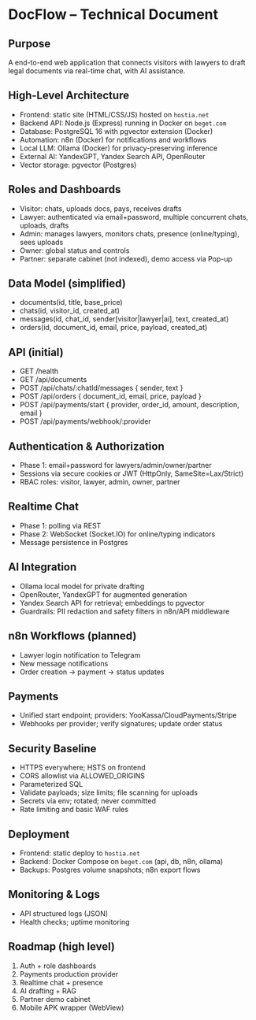# DocFlow – Technical Document

## Purpose
A end-to-end web application that connects visitors with lawyers to draft legal documents via real-time chat, with AI assistance.

## High-Level Architecture
- Frontend: static site (HTML/CSS/JS) hosted on `hostia.net`
- Backend API: Node.js (Express) running in Docker on `beget.com`
- Database: PostgreSQL 16 with pgvector extension (Docker)
- Automation: n8n (Docker) for notifications and workflows
- Local LLM: Ollama (Docker) for privacy-preserving inference
- External AI: YandexGPT, Yandex Search API, OpenRouter
- Vector storage: pgvector (Postgres)

## Roles and Dashboards
- Visitor: chats, uploads docs, pays, receives drafts
- Lawyer: authenticated via email+password, multiple concurrent chats, uploads, drafts
- Admin: manages lawyers, monitors chats, presence (online/typing), sees uploads
- Owner: global status and controls
- Partner: separate cabinet (not indexed), demo access via Pop-up

## Data Model (simplified)
- documents(id, title, base_price)
- chats(id, visitor_id, created_at)
- messages(id, chat_id, sender[visitor|lawyer|ai], text, created_at)
- orders(id, document_id, email, price, payload, created_at)

## API (initial)
- GET /health
- GET /api/documents
- POST /api/chats/:chatId/messages { sender, text }
- POST /api/orders { document_id, email, price, payload }
- POST /api/payments/start { provider, order_id, amount, description, email }
- POST /api/payments/webhook/:provider

## Authentication & Authorization
- Phase 1: email+password for lawyers/admin/owner/partner
- Sessions via secure cookies or JWT (HttpOnly, SameSite=Lax/Strict)
- RBAC roles: visitor, lawyer, admin, owner, partner

## Realtime Chat
- Phase 1: polling via REST
- Phase 2: WebSocket (Socket.IO) for online/typing indicators
- Message persistence in Postgres

## AI Integration
- Ollama local model for private drafting
- OpenRouter, YandexGPT for augmented generation
- Yandex Search API for retrieval; embeddings to pgvector
- Guardrails: PII redaction and safety filters in n8n/API middleware

## n8n Workflows (planned)
- Lawyer login notification to Telegram
- New message notifications
- Order creation -> payment -> status updates

## Payments
- Unified start endpoint; providers: YooKassa/CloudPayments/Stripe
- Webhooks per provider; verify signatures; update order status

## Security Baseline
- HTTPS everywhere; HSTS on frontend
- CORS allowlist via ALLOWED_ORIGINS
- Parameterized SQL
- Validate payloads; size limits; file scanning for uploads
- Secrets via env; rotated; never committed
- Rate limiting and basic WAF rules

## Deployment
- Frontend: static deploy to `hostia.net`
- Backend: Docker Compose on `beget.com` (api, db, n8n, ollama)
- Backups: Postgres volume snapshots; n8n export flows

## Monitoring & Logs
- API structured logs (JSON)
- Health checks; uptime monitoring

## Roadmap (high level)
1) Auth + role dashboards
2) Payments production provider
3) Realtime chat + presence
4) AI drafting + RAG
5) Partner demo cabinet
6) Mobile APK wrapper (WebView)

